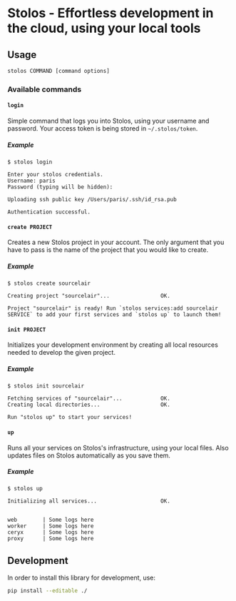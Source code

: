 # Stolos - Effortless development in the cloud, using your local tools

## Usage

```bash
stolos COMMAND [command options]
```

### Available commands

#### `login`
Simple command that logs you into Stolos, using your username and password. Your access token is being stored in `~/.stolos/token`.

##### Example
```
$ stolos login

Enter your stolos credentials.
Username: paris
Password (typing will be hidden):

Uploading ssh public key /Users/paris/.ssh/id_rsa.pub

Authentication successful.
```

#### `create PROJECT`
Creates a new Stolos project in your account. The only argument that you have to pass is the name of the project that you would like to create.

##### Example
```
$ stolos create sourcelair

Creating project "sourcelair"...                OK.

Project "sourcelair" is ready! Run `stolos services:add sourcelair SERVICE` to add your first services and `stolos up` to launch them!
```

#### `init PROJECT`
Initializes your development environment by creating all local resources needed to develop the given project.

##### Example
```
$ stolos init sourcelair

Fetching services of "sourcelair"...            OK.
Creating local directories...                   OK.

Run "stolos up" to start your services!
```

#### `up`
Runs all your services on Stolos's infrastructure, using your local files. Also updates files on Stolos automatically as you save them.

##### Example
```
$ stolos up

Initializing all services...                    OK.


web        | Some logs here
worker     | Some logs here
ceryx      | Some logs here
proxy      | Some logs here
```

## Development

In order to install this library for development, use:

```bash
pip install --editable ./
```
